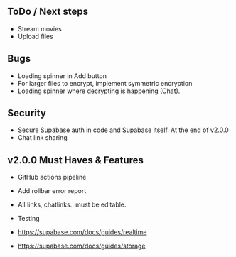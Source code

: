 ## ToDo / Next steps

- Stream movies
- Upload files

## Bugs

- Loading spinner in Add button
- For larger files to encrypt, implement symmetric encryption
- Loading spinner where decrypting is happening (Chat).

## Security

- Secure Supabase auth in code and Supabase itself. At the end of v2.0.0
- Chat link sharing

## v2.0.0 Must Haves & Features

- GitHub actions pipeline

- Add rollbar error report

- All links, chatlinks.. must be editable.

- Testing

- https://supabase.com/docs/guides/realtime

- https://supabase.com/docs/guides/storage

